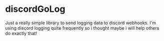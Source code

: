 # discordGoLog
Just a really simple library to send logging data to discord webhooks.
I'm using discord logging quite frequently so i thought maybe i will help others do exactly that!
